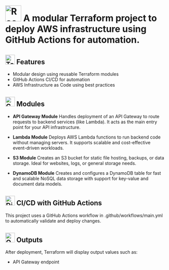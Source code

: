 # <img src="https://raw.githubusercontent.com/Tarikul-Islam-Anik/Telegram-Animated-Emojis/main/Travel%20and%20Places/Rocket.webp" alt="Rocket" width="50" height="50" /> A modular Terraform project to deploy AWS infrastructure using GitHub Actions for automation.

## <img src="https://raw.githubusercontent.com/Tarikul-Islam-Anik/Telegram-Animated-Emojis/main/Objects/Toolbox.webp" alt="Toolbox" width="30" height="30" /> Features
- Modular design using reusable Terraform modules
- GitHub Actions CI/CD for automation
- AWS Infrastructure as Code using best practices

## <img src="https://raw.githubusercontent.com/Tarikul-Islam-Anik/Telegram-Animated-Emojis/main/Objects/Card%20Index%20Dividers.webp" alt="Card Index Dividers" width="30" height="30" /> Modules
- **API Gateway Module**
Handles deployment of an API Gateway to route requests to backend services (like Lambda). It acts as the main entry point for your API infrastructure.

- **Lambda Module**
Deploys AWS Lambda functions to run backend code without managing servers. It supports scalable and cost-effective event-driven workloads.

- **S3 Module**
Creates an S3 bucket for static file hosting, backups, or data storage. Ideal for websites, logs, or general storage needs.

- **DynamoDB Module**
Creates and configures a DynamoDB table for fast and scalable NoSQL data storage with support for key-value and document data models.

## <img src="https://raw.githubusercontent.com/Tarikul-Islam-Anik/Telegram-Animated-Emojis/main/Symbols/Dizzy.webp" alt="Dizzy" width="30" height="30" /> CI/CD with GitHub Actions
This project uses a GitHub Actions workflow in .github/workflows/main.yml to automatically validate and deploy changes.

## <img src="https://raw.githubusercontent.com/Tarikul-Islam-Anik/Telegram-Animated-Emojis/main/Objects/Outbox%20Tray.webp" alt="Outbox Tray" width="30" height="30" /> Outputs
After deployment, Terraform will display output values such as:

- API Gateway endpoint
